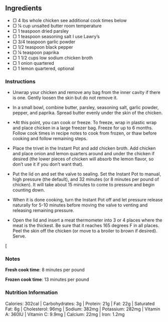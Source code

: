 ## Ingredients

- ▢ 4 lbs whole chicken see additional cook times below
- ▢ ¼ cup unsalted butter room temperature
- ▢ 1 teaspoon dried parsley
- ▢ 1 teaspoon seasoning salt I use Lawry’s
- ▢ 3/4 teaspoon garlic powder
- ▢ 1/2 teaspoon black pepper
- ▢ ¼ teaspoon paprika
- ▢ 1 1/2 cups low sodium chicken broth
- ▢ 1 onion quartered
- ▢ 1 lemon quartered, optional

### Instructions

- Unwrap your chicken and remove any bag from the inner cavity if there is one. Gently loosen the skin but do not remove it.
    
- In a small bowl, combine butter, parsley, seasoning salt, garlic powder, pepper, and paprika. Spread butter evenly under the skin of the chicken.
    
- *At this point, you can cook or freeze. To freeze, wrap in plastic wrap and place chicken in a large freezer bag. Freeze for up to 6 months. Follow cook times in recipe notes to cook from frozen, or thaw before cooking and follow remaining steps. 
    
- Place the trivet in the Instant Pot and add chicken broth. Add chicken and place onion and lemon quarters around and under the chicken if desired (the lower pieces of chicken will absorb the lemon flavor, so don’t use it if you don’t want that). 
    
- Put the lid on and set the valve to sealing. Set the Instant Pot to manual, high pressure (the default), and 32 minutes (or 8 minutes per pound of chicken). It will take about 15 minutes to come to pressure and begin counting down.
    
- When it is done cooking, turn the Instant Pot off and let pressure release naturally for 5-10 minutes before moving the valve to venting and releasing remaining pressure.
    
- Open the lid and insert a meat thermometer into 3 or 4 places where the meat is the thickest. Be sure that it reaches 165 degrees F in all places. Peel the skin off the chicken (or move to a broiler to brown if desired). Serve. 
    

[

### Notes

**Fresh cook time**: 8 minutes per pound

**Frozen cook time**: 13 minutes per pound

### Nutrition Information

Calories: 302cal | Carbohydrates: 3g | Protein: 21g | Fat: 22g | Saturated Fat: 8g | Cholesterol: 96mg | Sodium: 382mg | Potassium: 282mg | Vitamin A: 360IU | Vitamin C: 9.9mg | Calcium: 22mg | Iron: 1.2mg